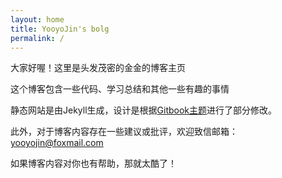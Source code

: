 ```yaml
---
layout: home
title: YooyoJin's bolg
permalink: /
---
```


大家好喔！这里是头发茂密的金金的博客主页

这个博客包含一些代码、学习总结和其他一些有趣的事情

静态网站是由Jekyll生成，设计是根据[Gitbook主题](http://jekyllthemes.org/themes/gitbook/)进行了部分修改。

此外，对于博客内容存在一些建议或批评，欢迎致信邮箱：yooyojin@foxmail.com

如果博客内容对你也有帮助，那就太酷了！